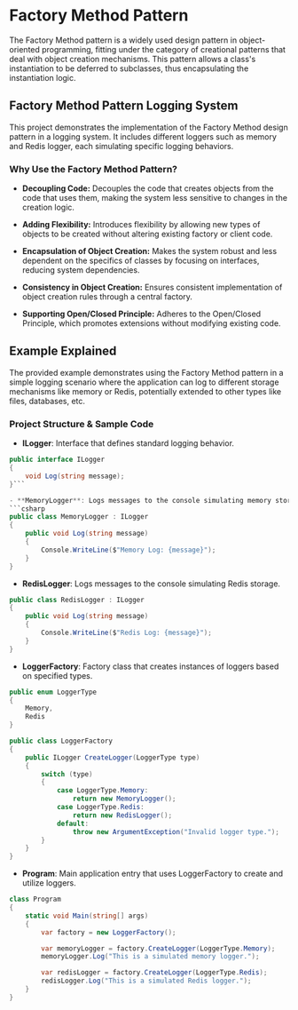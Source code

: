 # Factory Method Pattern

The Factory Method pattern is a widely used design pattern in object-oriented programming, fitting under the category of creational patterns that deal with object creation mechanisms. This pattern allows a class's instantiation to be deferred to subclasses, thus encapsulating the instantiation logic.


## Factory Method Pattern Logging System

This project demonstrates the implementation of the Factory Method design pattern in a logging system. It includes different loggers such as memory and Redis logger, each simulating specific logging behaviors.

### Why Use the Factory Method Pattern?

- **Decoupling Code:** Decouples the code that creates objects from the code that uses them, making the system less sensitive to changes in the creation logic.

- **Adding Flexibility:** Introduces flexibility by allowing new types of objects to be created without altering existing factory or client code. 

- **Encapsulation of Object Creation:** Makes the system robust and less dependent on the specifics of classes by focusing on interfaces, reducing system dependencies.

- **Consistency in Object Creation:** Ensures consistent implementation of object creation rules through a central factory.

- **Supporting Open/Closed Principle:** Adheres to the Open/Closed Principle, which promotes extensions without modifying existing code.

## Example Explained

The provided example demonstrates using the Factory Method pattern in a simple logging scenario where the application can log to different storage mechanisms like memory or Redis, potentially extended to other types like files, databases, etc.

### Project Structure & Sample Code

- **ILogger**: Interface that defines standard logging behavior.
```csharp
public interface ILogger
{
    void Log(string message);
}```

- **MemoryLogger**: Logs messages to the console simulating memory storage.
```csharp
public class MemoryLogger : ILogger
{
    public void Log(string message)
    {
        Console.WriteLine($"Memory Log: {message}");
    }
}
```
- **RedisLogger**: Logs messages to the console simulating Redis storage.
```csharp
public class RedisLogger : ILogger
{
    public void Log(string message)
    {
        Console.WriteLine($"Redis Log: {message}");
    }
}
```
- **LoggerFactory**: Factory class that creates instances of loggers based on specified types.
```csharp
public enum LoggerType
{
    Memory,
    Redis
}

public class LoggerFactory
{
    public ILogger CreateLogger(LoggerType type)
    {
        switch (type)
        {
            case LoggerType.Memory:
                return new MemoryLogger();
            case LoggerType.Redis:
                return new RedisLogger();
            default:
                throw new ArgumentException("Invalid logger type.");
        }
    }
}
```
- **Program**: Main application entry that uses LoggerFactory to create and utilize loggers.
```csharp
class Program
{
    static void Main(string[] args)
    {
        var factory = new LoggerFactory();

        var memoryLogger = factory.CreateLogger(LoggerType.Memory);
        memoryLogger.Log("This is a simulated memory logger.");

        var redisLogger = factory.CreateLogger(LoggerType.Redis);
        redisLogger.Log("This is a simulated Redis logger.");
    }
}
```

